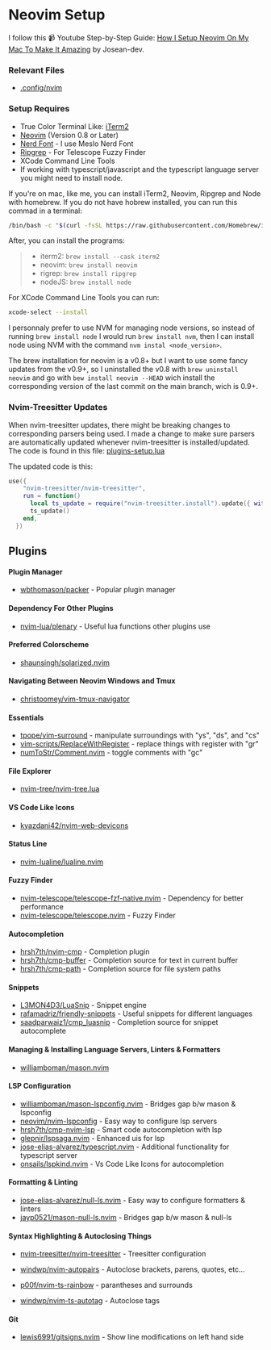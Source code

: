# Neovim Setup
I follow this 📹 Youtube Step-by-Step Guide: [How I Setup Neovim On My Mac To Make It Amazing](https://youtu.be/vdn_pKJUda8) by Josean-dev.

### Relevant Files
- [.config/nvim](.config/nvim)

### Setup Requires
- True Color Terminal Like: [iTerm2](https://iterm2.com/)
- [Neovim](https://neovim.io/) (Version 0.8 or Later)
- [Nerd Font](https://www.nerdfonts.com/) - I use Meslo Nerd Font
- [Ripgrep](https://github.com/BurntSushi/ripgrep) - For Telescope Fuzzy Finder
- XCode Command Line Tools
- If working with typescript/javascript and the typescript language server you might need to install node.

If you're on mac, like me, you can install iTerm2, Neovim, Ripgrep and Node with homebrew. If you do not have hobrew installed, you can run this commad in a terminal:

```bash
/bin/bash -c "$(curl -fsSL https://raw.githubusercontent.com/Homebrew/install/HEAD/install.sh)"
```
After, you can install the programs:
> * iterm2: `brew install --cask iterm2`
> * neovim: `brew install neovim`
> * rigrep: `brew install ripgrep`
> * nodeJS: `brew install node`

For XCode Command Line Tools you can run:
```bash
xcode-select --install
```
I personnaly prefer to use NVM for managing node versions, so instead of running `brew install node` I would run `brew install nvm`, then I can install node using NVM with the command `nvm instal <node_version>`.

The brew installation for neovim is a v0.8+ but I want to use some fancy updates from the v0.9+, so I uninstalled the v0.8 with `brew uninstall neovim` and go with `bew install neovim --HEAD` wich install the corresponding version of the last commit on the main branch, wich is 0.9+. 

### Nvim-Treesitter Updates
When nvim-treesitter updates, there might be breaking changes to corresponding parsers being used. I made a change to make sure parsers are automatically updated whenever nvim-treesitter is installed/updated. The code is found in this file: [plugins-setup.lua](.config/nvim/lua/josean/plugins-setup.lua)

The updated code is this:
```lua
use({
    "nvim-treesitter/nvim-treesitter",
    run = function()
      local ts_update = require("nvim-treesitter.install").update({ with_sync = true })
      ts_update()
    end,
  })

```

## Plugins

#### Plugin Manager

- [wbthomason/packer](https://github.com/wbthomason/packer.nvim) - Popular plugin manager

#### Dependency For Other Plugins

- [nvim-lua/plenary](https://github.com/nvim-lua/plenary.nvim) - Useful lua functions other plugins use

#### Preferred Colorscheme

- [shaunsingh/solarized.nvim](https://github.com/shaunsingh/solarized.nvim)

#### Navigating Between Neovim Windows and Tmux

- [christoomey/vim-tmux-navigator](https://github.com/christoomey/vim-tmux-navigator)

#### Essentials

- [tpope/vim-surround](https://github.com/tpope/vim-surround) - manipulate surroundings with "ys", "ds", and "cs"
- [vim-scripts/ReplaceWithRegister](https://github.com/vim-scripts/ReplaceWithRegister) - replace things with register with "gr"
- [numToStr/Comment.nvim](https://github.com/numToStr/Comment.nvim) - toggle comments with "gc"

#### File Explorer

- [nvim-tree/nvim-tree.lua](https://github.com/nvim-tree/nvim-tree.lua)

#### VS Code Like Icons

- [kyazdani42/nvim-web-devicons](https://github.com/kyazdani42/nvim-web-devicons)

#### Status Line

- [nvim-lualine/lualine.nvim](https://github.com/nvim-lualine/lualine.nvim)

#### Fuzzy Finder

- [nvim-telescope/telescope-fzf-native.nvim](https://github.com/nvim-telescope/telescope-fzf-native.nvim) - Dependency for better performance
- [nvim-telescope/telescope.nvim](https://github.com/nvim-telescope/telescope.nvim) - Fuzzy Finder

#### Autocompletion

- [hrsh7th/nvim-cmp](https://github.com/hrsh7th/nvim-cmp) - Completion plugin
- [hrsh7th/cmp-buffer](https://github.com/hrsh7th/cmp-buffer) - Completion source for text in current buffer
- [hrsh7th/cmp-path](https://github.com/hrsh7th/cmp-path) - Completion source for file system paths

#### Snippets

- [L3MON4D3/LuaSnip](https://github.com/L3MON4D3/LuaSnip) - Snippet engine
- [rafamadriz/friendly-snippets](https://github.com/rafamadriz/friendly-snippets) - Useful snippets for different languages
- [saadparwaiz1/cmp_luasnip](https://github.com/saadparwaiz1/cmp_luasnip) - Completion source for snippet autocomplete

#### Managing & Installing Language Servers, Linters & Formatters

- [williamboman/mason.nvim](https://github.com/williamboman/mason.nvim)

#### LSP Configuration

- [williamboman/mason-lspconfig.nvim](https://github.com/williamboman/mason-lspconfig.nvim) - Bridges gap b/w mason & lspconfig
- [neovim/nvim-lspconfig](https://github.com/neovim/nvim-lspconfig) - Easy way to configure lsp servers
- [hrsh7th/cmp-nvim-lsp](https://github.com/hrsh7th/cmp-nvim-lsp) - Smart code autocompletion with lsp
- [glepnir/lspsaga.nvim](https://github.com/glepnir/lspsaga.nvim) - Enhanced uis for lsp
- [jose-elias-alvarez/typescript.nvim](https://github.com/jose-elias-alvarez/typescript.nvim) - Additional functionality for typescript server
- [onsails/lspkind.nvim](https://github.com/onsails/lspkind.nvim) - Vs Code Like Icons for autocompletion

#### Formatting & Linting

- [jose-elias-alvarez/null-ls.nvim](https://github.com/jose-elias-alvarez/null-ls.nvim) - Easy way to configure formatters & linters
- [jayp0521/mason-null-ls.nvim](https://github.com/jayp0521/mason-null-ls.nvim) - Bridges gap b/w mason & null-ls

#### Syntax Highlighting & Autoclosing Things

- [nvim-treesitter/nvim-treesitter](https://github.com/nvim-treesitter/nvim-treesitter) - Treesitter configuration
- [windwp/nvim-autopairs](https://github.com/windwp/nvim-autopairs) - Autoclose brackets, parens, quotes, etc...
- [p00f/nvim-ts-rainbow](https://github.com/p00f/nvim-ts-rainbow) - parantheses and surrounds

- [windwp/nvim-ts-autotag](https://github.com/windwp/nvim-ts-autotag) - Autoclose tags

#### Git

- [lewis6991/gitsigns.nvim](https://github.com/lewis6991/gitsigns.nvim) - Show line modifications on left hand side











